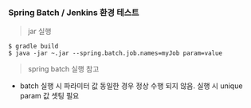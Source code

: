 
### Spring Batch / Jenkins 환경 테스트

> jar 실행

```
$ gradle build
$ java -jar ~.jar --spring.batch.job.names=myJob param=value
```

> spring batch 실행 참고

* batch 실행 시 파라미터 값 동일한 경우 정상 수행 되지 않음. 실행 시 unique param 값 셋팅 필요